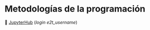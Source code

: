 # Metodologías de la programación

:link: [JupyterHub](https://bb.eeae.es/hub/login?next=%2Fhub%2F) (*login e2t_username*)
